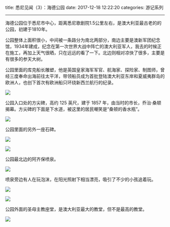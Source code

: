 title: 悉尼见闻（3）：海德公园
date: 2017-12-18 12:22:20
categories: 游记系列

------

海德公园位于悉尼市中心，距离悉尼歌剧院1.5公里左右，是澳大利亚最古老的的公园，初建于1810年。

<!--more-->

公园整体上面积很小，中间被一条路分为南北两部分，南边主要是澳新军团纪念馆，1934年建成，纪念在第一次世界大战中阵亡的澳大利亚军人，我去的时候正在施工，再加上天气很晒，只在远远的看了一下。北边则相对凉快了很多，主要是有很多的参天大树。

公园里面的库克船长雕塑，他是英国皇家海军军官、航海家、探险家、制图师，曾经三度奉命出海前往太平洋，带领船员成为首批登陆澳大利亚东岸和夏威夷群岛的欧洲人，也创下首次有欧洲船只环绕新西兰航行的纪录。

![](https://steemitimages.com/DQmSwGQMoz8mRMXzsrPepchorZXPjCWwHT2EhSY2Fdr3GUv/IMG_4331.JPG)

公园入口处的方尖碑，高约 125 英尺，建于 1857 年，由当时的市长，乔治·桑顿揭幕。方尖碑的下面是下水道，被这里的居民嘲笑是“桑顿的香水瓶”。

![](https://steemitimages.com/DQmcFbeP7Rk1RzCdV53PxR1CxsiBJbBtjx9u46XfFfoSaMD/IMG_4341.JPG)

公园里面的另外一座石碑。

![](https://steemitimages.com/DQmYtYFAzGYW9tGfX1u3WgHsFk2pbmkTjSEFt6X5nkvMZE7/IMG_4339.JPG)

![](https://steemitimages.com/DQmSGRm9VYMW3HZiYsGSnJ2U2U5TWGXM63JTHdG51aJHq2W/IMG_4340.JPG)

公园最北边的阿齐保喷泉。

![](https://steemitimages.com/DQmUwCQRPYmAZvNmLWooFtMHgyqaQxscYbgEKH9UADjNwPX/IMG_4333.JPG)

喷泉旁边有人在玩泡沫，在阳光照射下相当漂亮，吸引了不少的小孩追着玩。

![](https://steemitimages.com/DQmUWpvoitUoEkhxDMyZfMvViV9oyk8cdG3UyiJwxCbaeqE/IMG_4335.JPG)

![](https://steemitimages.com/DQmTjpKUSY5wCwY85sVH55cXV6pFEbfZ4VvyPyWHveVR5Ex/IMG_4336.JPG)



公园外面的圣母主教座堂，是澳大利亚最大的教堂，但不是最高的教堂。

![](https://steemitimages.com/DQmbqHR8LKxDTcn65XQuEQ7yWEQnzegL1VirDwTYbZ28uMA/IMG_4332.JPG)
